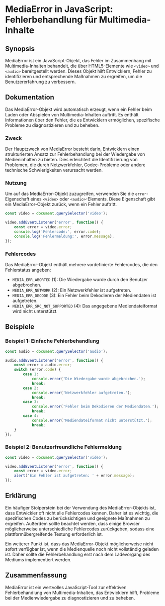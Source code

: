 <!--
Meta Description: # MediaError in JavaScript: Fehlerbehandlung für Multimedia-Inhalte ## Synopsis MediaError ist ein JavaScript-Objekt, das Fehler im Zusammenhang mit M...
Meta Keywords: error, die, ist, mediaerror, ein
-->

# MediaError in JavaScript: Fehlerbehandlung für Multimedia-Inhalte

## Synopsis
MediaError ist ein JavaScript-Objekt, das Fehler im Zusammenhang mit Multimedia-Inhalten behandelt, die über HTML5-Elemente wie `<video>` und `<audio>` bereitgestellt werden. Dieses Objekt hilft Entwicklern, Fehler zu identifizieren und entsprechende Maßnahmen zu ergreifen, um die Benutzererfahrung zu verbessern.

## Dokumentation
Das MediaError-Objekt wird automatisch erzeugt, wenn ein Fehler beim Laden oder Abspielen von Multimedia-Inhalten auftritt. Es enthält Informationen über den Fehler, die es Entwicklern ermöglichen, spezifische Probleme zu diagnostizieren und zu beheben.

### Zweck
Der Hauptzweck von MediaError besteht darin, Entwicklern einen strukturierten Ansatz zur Fehlerbehandlung bei der Wiedergabe von Medieninhalten zu bieten. Dies erleichtert die Identifizierung von Problemen, die durch Netzwerkfehler, Codec-Probleme oder andere technische Schwierigkeiten verursacht werden.

### Nutzung
Um auf das MediaError-Objekt zuzugreifen, verwenden Sie die `error`-Eigenschaft eines `<video>` oder `<audio>`-Elements. Diese Eigenschaft gibt ein MediaError-Objekt zurück, wenn ein Fehler auftritt.

```javascript
const video = document.querySelector('video');

video.addEventListener('error', function() {
    const error = video.error;
    console.log('Fehlercode:', error.code);
    console.log('Fehlermeldung:', error.message);
});
```

### Fehlercodes
Das MediaError-Objekt enthält mehrere vordefinierte Fehlercodes, die den Fehlerstatus angeben:

- `MEDIA_ERR_ABORTED` (1): Die Wiedergabe wurde durch den Benutzer abgebrochen.
- `MEDIA_ERR_NETWORK` (2): Ein Netzwerkfehler ist aufgetreten.
- `MEDIA_ERR_DECODE` (3): Ein Fehler beim Dekodieren der Mediendaten ist aufgetreten.
- `MEDIA_ERR_SRC_NOT_SUPPORTED` (4): Das angegebene Mediendateiformat wird nicht unterstützt.

## Beispiele
### Beispiel 1: Einfache Fehlerbehandlung
```javascript
const audio = document.querySelector('audio');

audio.addEventListener('error', function() {
    const error = audio.error;
    switch (error.code) {
        case 1:
            console.error('Die Wiedergabe wurde abgebrochen.');
            break;
        case 2:
            console.error('Netzwerkfehler aufgetreten.');
            break;
        case 3:
            console.error('Fehler beim Dekodieren der Mediendaten.');
            break;
        case 4:
            console.error('Mediendateiformat nicht unterstützt.');
            break;
    }
});
```

### Beispiel 2: Benutzerfreundliche Fehlermeldung
```javascript
const video = document.querySelector('video');

video.addEventListener('error', function() {
    const error = video.error;
    alert('Ein Fehler ist aufgetreten: ' + error.message);
});
```

## Erklärung
Ein häufiger Stolperstein bei der Verwendung des MediaError-Objekts ist, dass Entwickler oft nicht alle Fehlercodes kennen. Daher ist es wichtig, die spezifischen Codes zu berücksichtigen und geeignete Maßnahmen zu ergreifen. Außerdem sollte beachtet werden, dass einige Browser möglicherweise unterschiedliche Fehlercodes zurückgeben, sodass eine plattformübergreifende Testung erforderlich ist.

Ein weiterer Punkt ist, dass das MediaError-Objekt möglicherweise nicht sofort verfügbar ist, wenn die Medienquelle noch nicht vollständig geladen ist. Daher sollte die Fehlerbehandlung erst nach dem Ladevorgang des Mediums implementiert werden.

## Zusammenfassung
MediaError ist ein wertvolles JavaScript-Tool zur effektiven Fehlerbehandlung von Multimedia-Inhalten, das Entwicklern hilft, Probleme bei der Medienwiedergabe zu diagnostizieren und zu beheben.